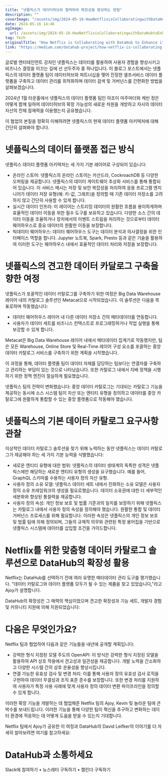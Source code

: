```yaml
---
title: "넷플릭스가 데이터허브와 협력하여 확장성을 향상하는 방법"
description: ""
coverImage: "/assets/img/2024-05-16-HowNetflixisCollaboratingwithDataHubtoEnhanceitsExtensibility_0.png"
date: 2024-05-16 14:46
ogImage: 
  url: /assets/img/2024-05-16-HowNetflixisCollaboratingwithDataHubtoEnhanceitsExtensibility_0.png
tag: Tech
originalTitle: "How Netflix is Collaborating with DataHub to Enhance its Extensibility"
link: "https://medium.com/datahub-project/how-netflix-is-collaborating-with-datahub-to-enhance-its-extensibility-a34d33f45947"
---
```



글로벌 엔터테인먼트 강자인 넷플릭스는 데이터를 활용하여 사용자 경험을 향상시키고 비즈니스 결정을 이끄는 길에 선 선두주자 중 하나입니다. 이 블로그 포스트에서는 넷플릭스의 데이터 플랫폼 팀이 데이터허브와 파트너십을 맺어 진정한 셀프서비스 데이터 플랫폼을 구축하고 데이터 관리를 최적화하며 데이터 검색 및 거버넌스를 간편화한 방법을 살펴보겠습니다.

2024년 1월 타운홀에서 넷플릭스의 데이터 플랫폼 팀인 아조이 마주마더와 케빈 정은 어떻게 함께 일하여 데이터허브의 확장 가능성의 새로운 차원을 개방하고 자사의 데이터 자산의 전체 잠재력을 이용했는지 공유했습니다.

이 협업의 본질을 정확히 이해하려면 넷플릭스의 현재 데이터 플랫폼 아키텍처에 대해 간단히 살펴봐야 합니다.

# 넷플릭스의 데이터 플랫폼 접근 방식

<div class="content-ad"></div>

넷플릭스 데이터 플랫폼 아키텍처는 세 가지 기본 레이어로 구성되어 있습니다:

- 온라인 스토어: 넷플릭스의 온라인 스토어는 카산드라, CockroachDB 등 다양한 오퍼링을 제공합니다. 넷플릭스의 데이터 게이트웨이 추상화 서비스를 통해 통합되어 있습니다. 이 서비스 메시는 저장 및 보안 복잡성을 처리하여 응용 프로그램 엔지니어가 데이터 저장 유형(예: 키-값, 그래프)을 정의할 때 기존 데이터 저장소를 고려하지 않고 간단히 사용할 수 있게 합니다.
- 실시간 데이터 인프라: 이 레이어는 스트리밍 데이터의 원활한 흐름을 용이하게하며 효율적인 데이터 이동을 위한 필수 도구를 보유하고 있습니다. 다양한 소스 간의 데이터 이동을 조율하거나 장치에서의 이벤트 스트림을 처리하는 것으로부터 데이터 웨어하우스로 중요 데이터의 원활한 이동을 보장합니다.
- 빅데이터 웨어하우스: 데이터 웨어하우스 도구는 데이터 분석과 의사결정을 위한 인터페이스 역할을 합니다. Jupyter 노트북, Spark, Presto 등과 같은 기술을 활용하여 이러한 도구는 웨어하우스 내에서 효율적인 데이터 처리와 저장을 보장합니다.

# 넷플릭스의 견고한 데이터 카달로그 구축을 향한 여정

<div class="content-ad"></div>

넷플릭스가 포괄적인 데이터 카탈로그를 구축하기 위한 여정은 Big Data Warehouse 레이어 내의 카탈로그 솔루션인 Metacat으로 시작되었습니다. 이 솔루션은 다음을 목표로하며 작동했습니다:

- 데이터 웨어하우스 레이어 내 다른 데이터 저장소 간의 메타데이터를 연동합니다.
- 사용자가 데이터 세트를 비즈니스 컨텍스트로 프로그래밍하거나 작업 실행을 통해 보강할 수 있게 합니다.

Metacat은 Big Data Warehouse 레이어 내에서 메타데이터 집계기로 작동했지만, 팀은 모든 Warehouse, Online Store 및 Real-Time 레이어 구성 요소를 포괄하는 중앙 데이터 카탈로그 서비스를 구축하기 위한 계획을 시작했습니다.

이 과정을 통해, 데이터 플랫폼 팀이 데이터 자체를 담당하는 팀보다는 연결자를 구축하고 관리하는 부담이 있는 것으로 나타났습니다. 또한 카탈로그 내에서 지배 정책을 시행하기 위한 정책 엔진이 절실하게 필요했습니다.

<div class="content-ad"></div>

넷플릭스 팀의 전략이 변화했습니다: 중앙 데이터 카탈로그는 기대되는 카탈로그 기능을 제공하는 동시에 소스 시스템 팀이 자산 또는 엔티티 유형을 정의하고 데이터를 중앙 카탈로그에 원활하게 통합할 수 있는 중앙 플랫폼으로 작동해야 했습니다.

# 넷플릭스의 기본 데이터 카탈로그 요구사항 관찰

이상적인 데이터 카탈로그 솔루션을 찾기 위해 노력하는 동안 넷플릭스는 데이터 카탈로그가 제공해야 하는 세 가지 기본 능력을 식별했습니다:

- 새로운 엔티티 유형에 대한 범위: 넷플릭스의 데이터 생태계의 독특한 성격은 넷플릭스에만 해당하는 새로운 엔티티 유형의 생성을 요구했습니다. 예를 들어, GraphQL 스키마를 수용하는 사용자 정의 자산 유형.
- 사용자 정의 소유 모델: 넷플릭스 데이터 세트 내에서 진화하는 소유 모델은 사용자 정의 소유 프레임워크의 생성을 필요로했습니다. 데이터 소유권에 대한 더 세부적인 세분화와 향상된 통찰력을 제공합니다.
- 사용자 정의 속성: 개인 정보 보호 및 법률 기준과의 일치를 보장하기 위해 넷플릭스는 카탈로그 내에서 사용자 정의 속성을 정의해야 했습니다. 원활한 통합 및 데이터 거버넌스 프로세스를 위해 필요합니다. 이러한 속성은 넷플릭스의 개인 정보 보호 및 법률 팀에 의해 정의되며, 그들의 규제적 의무와 관련된 특정 용어집을 기반으로 넷플릭스 시스템에 데이터를 삽입할 조건을 가이드합니다.

<div class="content-ad"></div>

# Netflix를 위한 맞춤형 데이터 카탈로그 솔루션으로 DataHub의 확장성 활용

Netflix는 DataHub를 선택하기 전에 여러 유명한 메타데이터 관리 도구를 평가했습니다. "데이터 카탈로그와 데이터 플랫폼 모두가 될 수 있는 제품을 찾고 있었습니다,"라고 Ajoy가 설명합니다.

DataHub의 확장성은 그 매력의 핵심이었으며 견고한 확장성과 기능 세트, 개발자 경험 및 커뮤니티 지원에 의해 지원되었습니다:

# 다음은 무엇인가요?

<div class="content-ad"></div>

Netflix 팀과 협업하여 다음과 같은 기능들을 내년에 공개할 계획입니다:

- 강력한 형식 지정된 모델 주도의 OpenAPI: 이 방식은 강력한 형식 지정된 모델을 활용하여 API 상호 작용에서 견고성과 일관성을 제공합니다. 개발 노력을 간소화하고 다양한 시스템 간의 상호 운용성을 향상시킵니다.
- 연결 가능한 유효성 검사 및 변경 처리: 이를 통해 사용자 정의 유효성 검사 로직을 구현하여 데이터 무결성과 조직 표준 준수를 보장합니다. 또한 변경 처리를 지원하여 사용자가 특정 사용 사례에 맞게 사용자 정의 데이터 변환 파이프라인을 정의할 수 있게 합니다.

이러한 확장 기능을 개발하는 데 협업해준 Netflix 팀의 Ajoy, Kevin 및 놀라운 팀에 큰 박수를 보내드립니다. 이러한 기능을 통해 다양한 팀이 혁신을 추구하고 변화하는 데이터 환경에 적응하는 데 어떻게 도움을 받을 수 있는지 기대합니다.

Netflix 팀에서 Ajoy가 공유한 이 여정과 DataHub의 David Leifker의 이야기를 더 자세히 알아보려면 여기를 참고하세요:

<div class="content-ad"></div>

# DataHub과 소통하세요

Slack에 참여하기 • 뉴스레터 구독하기 • 캘린더 구독하기